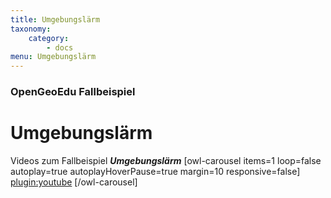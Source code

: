 ```yaml
---
title: Umgebungslärm
taxonomy:
    category:
        - docs
menu: Umgebungslärm
---
```


### OpenGeoEdu Fallbeispiel

# Umgebungslärm

Videos zum Fallbeispiel ***Umgebungslärm***
[owl-carousel items=1 loop=false autoplay=true autoplayHoverPause=true margin=10 responsive=false]
[plugin:youtube](https://www.youtube.com/watch?v=UJyKWAgDKr4)
[/owl-carousel]

<!-- [owl-carousel items=3 loop=true autoplay=true autoplayHoverPause=true margin=10 responsive={0:{items:1},1000:{items:2},1400:{items:3}}]
![](/images/video_placeholder.png)
![](/images/video_placeholder.png)
![](/images/video_placeholder.png)
![](/images/video_placeholder.png)
![](/images/video_placeholder.png)
[/owl-carousel] -->
